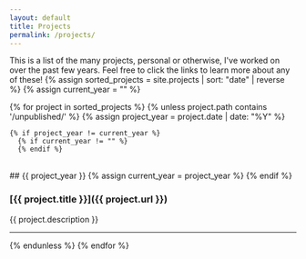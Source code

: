 ```yaml
---
layout: default
title: Projects
permalink: /projects/
---
```

This is a list of the many projects, personal or otherwise, I've worked on over the past few years. Feel free to click the links to learn more about any of these!
{% assign sorted_projects = site.projects | sort: "date" | reverse %}
{% assign current_year = "" %}

{% for project in sorted_projects %}
  {% unless project.path contains '/unpublished/' %}
    {% assign project_year = project.date | date: "%Y" %}
  
    {% if project_year != current_year %}
      {% if current_year != "" %}
      {% endif %}
<br>
## {{ project_year }}
      {% assign current_year = project_year %}
    {% endif %}
  
### [{{ project.title }}]({{ project.url }})
{{ project.description }}

---

  {% endunless %}
{% endfor %}
